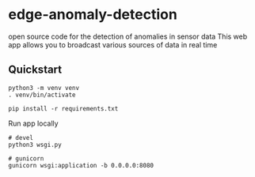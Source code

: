 # edge-anomaly-detection
open source code for the detection of anomalies in sensor data
This web app allows you to broadcast various sources of data in real time

## Quickstart

```
python3 -m venv venv
. venv/bin/activate

pip install -r requirements.txt
```

Run app locally
```
# devel
python3 wsgi.py

# gunicorn
gunicorn wsgi:application -b 0.0.0.0:8080
```
